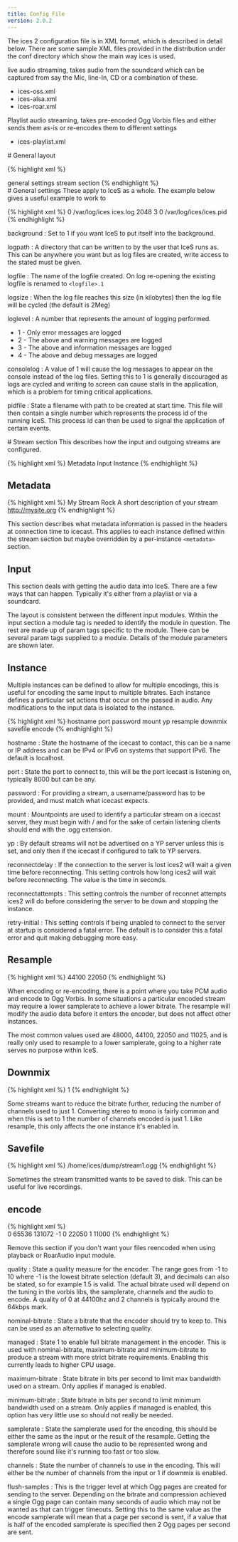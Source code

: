 ```yaml
---
title: Config File
version: 2.0.2
---
```


<div class="article" markdown="1">
The ices 2 configuration file is in XML format, which is described in detail below. There are some sample XML files provided in the distribution under the conf directory which show the main way ices is used.  
  
live audio streaming, takes audio from the soundcard which can be captured from say the Mic, line-In, CD or a combination of these.

-	ices-oss.xml
-	ices-alsa.xml
-	ices-roar.xml

Playlist audio streaming, takes pre-encoded Ogg Vorbis files and either sends them as-is or re-encodes them to different settings

-	ices-playlist.xml

</div>

<div class="article" markdown="1">
# General layout

{% highlight xml %}
<?xml version="1.0"?>
<ices>
	general settings
	stream section
</ices>
{% endhighlight %}

</div>

<div class="article" markdown="1">
# General settings
These apply to IceS as a whole. The example below gives a useful example to work to

{% highlight xml %}
<background>0</background>
<logpath>/var/log/ices</logpath>
<logfile>ices.log</logfile>
<logsize>2048</logsize>
<loglevel>3</loglevel>
<consolelog>0</consolelog>
<pidfile>/var/log/ices/ices.pid</pidfile>
{% endhighlight %}

background
: Set to 1 if you want IceS to put itself into the background.

logpath
: A directory that can be written to by the user that IceS runs as. This can be anywhere you want but as log files are created, write access to the stated must be given.

logfile
: The name of the logfile created. On log re-opening the existing logfile is renamed to `<logfile>.1`

logsize
: When the log file reaches this size (in kilobytes) then the log file will be cycled (the default is 2Meg)

loglevel
: A number that represents the amount of logging performed.
  -	1 - Only error messages are logged
  -	2 - The above and warning messages are logged
  -	3 - The above and information messages are logged
  -	4 - The above and debug messages are logged

consolelog
: A value of 1 will cause the log messages to appear on the console instead of the log files. Setting this to 1 is generally discouraged as logs are cycled and writing to screen can cause stalls in the application, which is a problem for timing critical applications.

pidfile
: State a filename with path to be created at start time. This file will then contain a single number which represents the process id of the running IceS. This process id can then be used to signal the application of certain events.

</div>

<div class="article" markdown="1">
# Stream section
This describes how the input and outgoing streams are configured.

{% highlight xml %}
<stream>
    Metadata
    Input
    Instance
</stream>
{% endhighlight %}

## Metadata

{% highlight xml %}
<metadata>
	<name>My Stream</name>
	<genre>Rock</genre>
	<description>A short description of your stream</description>
	<url>http://mysite.org</url>
</metadata>
{% endhighlight %}

This section describes what metadata information is passed in the headers at connection time to icecast. This applies to each instance defined within the stream section but maybe overridden by a per-instance `<metadata>` section.

## Input
This section deals with getting the audio data into IceS. There are a few ways that can happen. Typically it's either from a playlist or via a soundcard.  
  
The layout is consistent between the different input modules. Within the input section a module tag is needed to identify the module in question. The rest are made up of param tags specific to the module. There can be several param tags supplied to a module. Details of the module parameters are shown later.

## Instance
Multiple instances can be defined to allow for multiple encodings, this is useful for encoding the same input to multiple bitrates. Each instance defines a particular set actions that occur on the passed in audio. Any modifications to the input data is isolated to the instance.

{% highlight xml %}
<instance>
	hostname
    port
    password
    mount
    yp
    resample
    downmix
    savefile
    encode
</instance>
{% endhighlight %}

hostname
: State the hostname of the icecast to contact, this can be a name or IP address and can be IPv4 or IPv6 on systems that support IPv6. The default is localhost.

port
: State the port to connect to, this will be the port icecast is listening on, typically 8000 but can be any.

password
: For providing a stream, a username/password has to be provided, and must match what icecast expects.

mount
: Mountpoints are used to identify a particular stream on a icecast server, they must begin with / and for the sake of certain listening clients should end with the .ogg extension.

yp
: By default streams will not be advertised on a YP server unless this is set, and only then if the icecast if configured to talk to YP servers.

reconnectdelay
: If the connection to the server is lost ices2 will wait a given time before reconnecting. This setting controls how long ices2 will wait before reconnecting. The value is the time in seconds.

reconnectattempts
: This setting controls the number of reconnet attempts ices2 will do before considering the server to be down and stopping the instance.

retry-initial
: This setting controls if being unabled to connect to the server at startup is considered a fatal error. The default is to consider this a fatal error and quit making debugging more easy.

## Resample

{% highlight xml %}
<resample>
    <in-rate>44100</in-rate>
    <out-rate>22050</out-rate>
</resample>
{% endhighlight %}

When encoding or re-encoding, there is a point where you take PCM audio and encode to Ogg Vorbis. In some situations a particular encoded stream may require a lower samplerate to achieve a lower bitrate. The resample will modify the audio data before it enters the encoder, but does not affect other instances.  
  
The most common values used are 48000, 44100, 22050 and 11025, and is really only used to resample to a lower samplerate, going to a higher rate serves no purpose within IceS.

## Downmix

{% highlight xml %}
<downmix>1</downmix>
{% endhighlight %}

Some streams want to reduce the bitrate further, reducing the number of channels used to just 1. Converting stereo to mono is fairly common and when this is set to 1 the number of channels encoded is just 1. Like resample, this only affects the one instance it's enabled in.

## Savefile

{% highlight xml %}
<savefile>/home/ices/dump/stream1.ogg</savefile>
{% endhighlight %}

Sometimes the stream transmitted wants to be saved to disk. This can be useful for live recordings.

## encode

{% highlight xml %}
<encode>  
    <quality>0</quality>
    <nominal-bitrate>65536</nominal-bitrate>
    <maximum-bitrate>131072</maximum-bitrate>
    <minimum-bitrate>-1</minimum-bitrate>
    <managed>0</managed>
    <samplerate>22050</samplerate>
    <channels>1</channels>
    <flush-samples>11000</flush-samples>
</encode>
{% endhighlight %}

Remove this section if you don't want your files reencoded when using playback or RoarAudio input module.

quality
: State a quality measure for the encoder. The range goes from -1 to 10 where -1 is the lowest bitrate selection (default 3), and decimals can also be stated, so for example 1.5 is valid. The actual bitrate used will depend on the tuning in the vorbis libs, the samplerate, channels and the audio to encode. A quality of 0 at 44100hz and 2 channels is typically around the 64kbps mark.

nominal-bitrate
: State a bitrate that the encoder should try to keep to. This can be used as an alternative to selecting quality.

managed
: State 1 to enable full bitrate management in the encoder. This is used with nominal-bitrate, maximum-bitrate and minimum-bitrate to produce a stream with more strict bitrate requirements. Enabling this currently leads to higher CPU usage.

maximum-bitrate
: State bitrate in bits per second to limit max bandwidth used on a stream. Only applies if managed is enabled.

minimum-bitrate
: State bitrate in bits per second to limit minimum bandwidth used on a stream. Only applies if managed is enabled, this option has very little use so should not really be needed.

samplerate
: State the samplerate used for the encoding, this should be either the same as the input or the result of the resample. Getting the samplerate wrong will cause the audio to be represented wrong and therefore sound like it's running too fast or too slow.

channels
: State the number of channels to use in the encoding. This will either be the number of channels from the input or 1 if downmix is enabled.

flush-samples
: This is the trigger level at which Ogg pages are created for sending to the server. Depending on the bitrate and compression achieved a single Ogg page can contain many seconds of audio which may not be wanted as that can trigger timeouts.
  Setting this to the same value as the encode samplerate will mean that a page per second is sent, if a value that is half of the encoded samplerate is specified then 2 Ogg pages per second are sent.

</div>